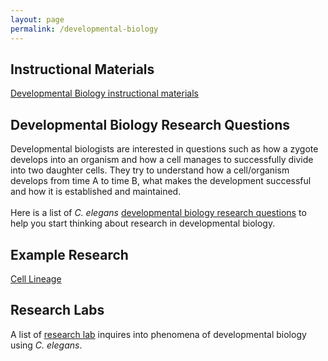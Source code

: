 ```yaml
---
layout: page
permalink: /developmental-biology
---
```

Instructional Materials
-----------------------

[Developmental Biology instructional
materials](category/subject/developmental-biology)

Developmental Biology Research Questions
----------------------------------------

Developmental biologists are interested in questions such as how a
zygote develops into an organism and how a cell manages to successfully
divide into two daughter cells. They try to understand how a
cell/organism develops from time A to time B, what makes the development
successful and how it is established and maintained.\
\
Here is a list of *C. elegans* [developmental biology research
questions](developmental-biology-questions) to help you start thinking
about research in developmental biology.

Example Research
----------------

[Cell Lineage](example-research-cell-lineage)

Research Labs
-------------

A list of [research lab](developmental-biology-research-labs) inquires
into phenomena of developmental biology using *C. elegans*.
